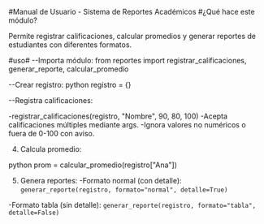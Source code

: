 #Manual de Usuario - Sistema de Reportes Académicos
#¿Qué hace este módulo?

Permite registrar calificaciones, calcular promedios y generar reportes de estudiantes con diferentes formatos.

#uso#
--Importa módulo:
from reportes import registrar_calificaciones, generar_reporte, calcular_promedio

--Crear registro:
python
registro = {}

--Registra calificaciones:

-registrar_calificaciones(registro, "Nombre", 90, 80, 100)
-Acepta calificaciones múltiples mediante args.
-Ignora valores no numéricos o fuera de 0-100 con aviso.

4. Calcula promedio:

python
prom = calcular_promedio(registro["Ana"])


5. Genera reportes:
-Formato normal (con detalle):
  `generar_reporte(registro, formato="normal", detalle=True)`

-Formato tabla (sin detalle):
  `generar_reporte(registro, formato="tabla", detalle=False)`

